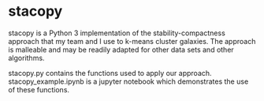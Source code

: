 # stacopy
stacopy is a Python 3 implementation of the stability-compactness approach that my team and I use to k-means cluster galaxies. The approach is malleable and may be readily adapted for other data sets and other algorithms.

stacopy.py contains the functions used to apply our approach. stacopy_example.ipynb is a jupyter notebook which demonstrates the use of these functions.
